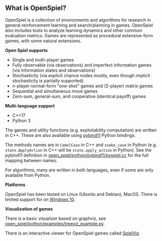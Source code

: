 ## What is OpenSpiel?

OpenSpiel is a collection of environments and algorithms for research in general
reinforcement learning and search/planning in games. OpenSpiel also includes
tools to analyze learning dynamics and other common evaluation metrics. Games
are represented as procedural extensive-form games, with some natural
extensions.

**Open Spiel supports**

*   Single and multi-player games
*   Fully observable (via observations) and imperfect information games (via
    information states and observations)
*   Stochasticity (via explicit chance nodes mostly, even though implicit
    stochasticity is partially supported)
*   n-player normal-form "one-shot" games and (2-player) matrix games
*   Sequential and simultaneous move games
*   Zero-sum, general-sum, and cooperative (identical payoff) games

**Multi-language support**

*   C++17
*   Python 3

The games and utility functions (e.g. exploitability computation) are written in
C++. These are also available using
[pybind11](https://pybind11.readthedocs.io/en/stable/) Python bindings.

The methods names are in `CamelCase` in C++ and `snake_case` in Python (e.g.
`state.ApplyAction` in C++ will be `state.apply_action` in Python). See the
pybind11 definition in [open_spiel/python/pybind11/pyspiel.cc](https://github.com/deepmind/open_spiel/blob/master/open_spiel/python/pybind11/pyspiel.cc)
for the full mapping between names.

For algorithms, many are written in both languages, even if some are only
available from Python.

**Platforms**

OpenSpiel has been tested on Linux (Ubuntu and Debian), MacOS. There is limited
support for on [Windows 10](windows.md).

**Visualization of games**

There is a basic visualizer based on graphviz, see
[open_spiel/python/examples/treeviz_example.py](https://github.com/deepmind/open_spiel/blob/master/open_spiel/python/examples/treeviz_example.py).

There is an interactive viewer for OpenSpiel games called
[SpielViz](https://github.com/michalsustr/spielviz).
